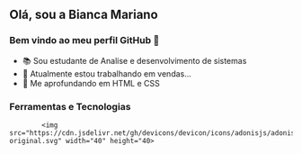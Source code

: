 ## Olá, sou a Bianca Mariano
### Bem vindo ao meu perfil GitHub 👋

- 📚 Sou estudante de Analise e desenvolvimento de sistemas
- 🔭 Atualmente estou trabalhando em vendas...
- 🎯 Me aprofundando em HTML e CSS


### Ferramentas e Tecnologias


            <img src="https://cdn.jsdelivr.net/gh/devicons/devicon/icons/adonisjs/adonisjs-original.svg" width="40" height="40>
